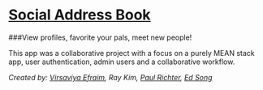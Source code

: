 # [Social Address Book](https://limitless-waters-9904.herokuapp.com)  

###View profiles, favorite your pals, meet new people!

This app was a collaborative project with a focus on a purely MEAN stack app, user authentication, admin users and a collaborative workflow.  

*Created by: [Virsaviya Efraim](https://twitter.com/VirsaviyaEfraim), Ray Kim, [Paul Richter](https://twitter.com/paulgoblin), [Ed Song](https://github.com/EdS0ng)*
